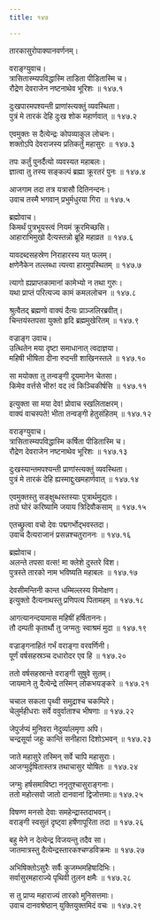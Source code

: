 ```yaml
---
title: १४७

---
```

तारकासुरोपाक्यानवर्णनम्।  
  
वराङ्ग्युवाच।  
त्रासितास्म्यपविद्धास्मि ताडिता पीडितास्मि च।  
रौद्रेण देवराजेन नष्टनाथेव भूरिशः ॥ १४७.१  
  
दुःखपारमपश्यन्ती प्राणांस्त्यक्तुं व्यवस्थिता।  
पुत्रं मे तारकं देहि दुःख शोक महार्णवात् ॥ १४७.२  
  
एवमुक्तः स दैत्येन्द्रः कोपव्याकुल लोचनः।  
शक्तोऽपि देवराजस्य प्रतिकर्तुं महासुरः ॥ १४७.३  
  
तपः कर्तुं पुनर्दैत्यो व्यवस्यत महाबलः।  
ज्ञात्वा तु तस्य सङ्कल्पं ब्रह्मा क्रूरतरं पुनः ॥ १४७.४  
  
आजगाम तदा तत्र यत्रासौ दितिनन्दनः।  
उवाच तस्मै भगवान् प्रभुर्मधुरया गिरा ॥ १४७.५  
  
  
ब्रह्मोवाच।  
किमर्थं पुत्रभूयस्त्वं नियमं क्रूरमिच्छसि।  
आहाराभिमुखो दैत्यस्तन्नो ब्रूहि महाव्रत ॥ १४७.६  
  
यावदब्दसहस्रेण निराहारस्य यत् फलम्।  
क्षणेनैकेन तल्लब्धा त्यत्त्वा हारमुपस्थितम् ॥ १४७.७  
  
त्यागो ह्यप्राप्तकामानां कामेभ्यो न तथा गुरुः।  
यथा प्राप्तं परित्यज्य कामं कमललोचन ॥ १४७.८  
  
श्रुत्वैतद् ब्रह्मणो वाक्यं दैत्यः प्राञ्जलिरब्रवीत्।  
चिन्तयंस्तपसा युक्तो हृदि ब्रह्ममुखेरितम् ॥ १४७.९  
  
वज्राङ्ग उवाच।  
उत्थितेन मया दृष्टा समाधानात् त्वदाज्ञया।  
महिषी भीषिता दीना रुदन्ती शाखिनस्तले ॥ १४७.१०  
  
सा मयोक्ता तु तन्वङ्गी दूयमानेन चेतसा।  
किमेव वर्त्तसे भीरु! वद त्वं किञ्चिकीर्षसि ॥ १४७.११  
  
इत्युक्ता सा मया देव! प्रोवाच स्खलिताक्षरम्।  
वाक्यं वाचस्पते! भीता तन्वङ्गी हेतुसंहितम् ॥ १४७.१२  
  
वराङ्ग्युवाच।  
त्रासितास्म्यपविद्धास्मि कर्षिता पीडितास्मि च।  
रौद्रेण देवराजेन नष्टनाथेव भूरिशः ॥ १४७.१३  
  
दुःखस्यान्तमपश्यन्ती प्राणांस्त्यक्तुं व्यवस्थिता।  
पुत्रं मे तारकं देहि ह्यस्माद्दुःखमहार्णवात् ॥ १४७.१४  
  
एवमुक्तस्तु सङ्क्षुब्धस्तस्याः पुत्रार्थमुद्यतः।  
तपो घोरं करिष्यामि जयाय त्रिदिवौकसाम् ॥ १४७.१५  
  
एतच्छ्रुत्वा वचो देवः पद्मगर्भोद्भवस्तदा।  
उवाच दैत्यराजानं प्रसन्नश्चतुराननः ॥ १४७.१६  
  
ब्रह्मोवाच।  
अलन्ते तपसा वत्स! मा क्लेशे दुस्तरे विश।  
पुत्रस्ते तारको नाम भविष्यति महाबलः ॥ १४७.१७  
  
देवसीमन्तिनी कान्त धम्मिल्लस्य विमोक्षण।  
इत्युक्तो दैत्यनाथस्तु प्रणिपत्य पितामहम् ॥ १४७.१८  
  
आगत्यानन्दयामास महिषीं हर्षिताननः।  
तौ दम्पती कृतार्थौ तु जग्मतुः स्वाश्रमं मुदा ॥ १४७.१९  
  
वज्राङ्गनाहितं गर्भं वराङ्गा वरवर्णिनी।  
पूर्णं वर्षसहस्रञ्च दधारोदर एव हि ॥ १४७.२०  
  
ततो वर्षसहस्रान्ते वराङ्गी सुषुवे सुतम्।  
जायमाने तु दैत्येन्द्रे तस्मिन् लोकभयङ्करे ॥ १४७.२१  
  
चचाल सकला पृथ्वी समुद्राश्च चकम्पिरे।  
चेलुर्महीधराः सर्वे ववुर्वाताश्च भीषणाः ॥ १४७.२२  
  
जेपुर्जप्यं मुनिवरा नेदुर्व्यालमृगा अपि।  
चन्द्रसूर्या जहुः कान्तिं सनीहारा दिशोऽभवन् ॥ १४७.२३  
  
जाते महासुरे तस्मिन् सर्वे चापि महासुराः।  
आजग्मुर्दृषितास्तत्र तथाचासुर योषितः ॥ १४७.२४  
  
जग्मुः हर्षसमाविष्टा ननृतुश्चासुराङ्गनाः।  
ततो महोत्सवो जातो दानवानां द्विजोत्तमाः॥ १४७.२५  
  
विषण्ण मनसो देवाः समहेन्द्रास्तदाभवन्।  
वराङ्गी स्वसुतं दृष्ट्वा हर्षेणापूरिता तदा ॥ १४७.२६  
  
बहु मेने न देत्येन्द्र विजयन्तु तदैव सा।  
जातमात्रस्तु दैत्येन्द्रस्तारकश्चण्डविक्रमः ॥ १४७.२७  
  
अभिषिक्तोऽसुरैः सर्वैः कुजम्भमहिषादिभिः।  
सर्वासुरमहाराज्ये पृथिवी तुलन क्षमैः ॥ १४७.२८  
  
स तु प्राप्य महाराज्यं तारको मुनिसत्तमाः।  
उवाच दानवश्रेष्ठान् युक्तियुक्तमिदं वचः ॥ १४७.२९